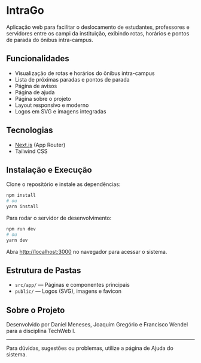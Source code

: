 # IntraGo

Aplicação web para facilitar o deslocamento de estudantes, professores e servidores entre os campi da instituição, exibindo rotas, horários e pontos de parada do ônibus intra-campus.

## Funcionalidades

- Visualização de rotas e horários do ônibus intra-campus
- Lista de próximas paradas e pontos de parada
- Página de avisos
- Página de ajuda
- Página sobre o projeto
- Layout responsivo e moderno
- Logos em SVG e imagens integradas

## Tecnologias

- [Next.js](https://nextjs.org) (App Router)
- Tailwind CSS

## Instalação e Execução

Clone o repositório e instale as dependências:

```bash
npm install
# ou
yarn install
```

Para rodar o servidor de desenvolvimento:

```bash
npm run dev
# ou
yarn dev
```

Abra [http://localhost:3000](http://localhost:3000) no navegador para acessar o sistema.

## Estrutura de Pastas

- `src/app/` — Páginas e componentes principais
- `public/` — Logos (SVG), imagens e favicon

## Sobre o Projeto

Desenvolvido por Daniel Meneses, Joaquim Gregório e Francisco Wendel para a disciplina TechWeb I.

---

Para dúvidas, sugestões ou problemas, utilize a página de Ajuda do sistema.
